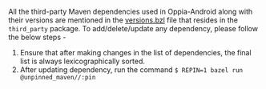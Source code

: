 All the third-party Maven dependencies used in Oppia-Android along with their versions are mentioned in the [versions.bzl](https://github.com/oppia/oppia-android/blob/develop/third_party/versions.bzl) file that resides in the `third_party` package. To add/delete/update any dependency, please follow the below steps - 

1. Ensure that after making changes in the list of dependencies, the final list is always lexicographically sorted.
2. After updating dependency, run the command 
   `$ REPIN=1 bazel run @unpinned_maven//:pin`

